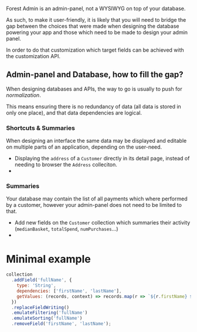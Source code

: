 Forest Admin is an admin-panel, not a WYSIWYG on top of your database.

As such, to make it user-friendly, it is likely that you will need to bridge the gap between the choices that were made when designing the database powering your app and those which need to be made to design your admin panel.

In order to do that customization which target fields can be achieved with the customization API.

## Admin-panel and Database, how to fill the gap?

When designing databases and APIs, the way to go is usually to push for _normalization_.

This means ensuring there is no redundancy of data (all data is stored in only one place), and that data dependencies are logical.

### Shortcuts & Summaries

When designing an interface the same data may be displayed and editable on multiple parts of an application, depending on the user-need.

- Displaying the `address` of a `Customer` directly in its detail page, instead of needing to browser the `Address` colleciton.
-

### Summaries

Your database may contain the list of all payments which where performed by a customer, however your admin-panel does not need to be limited to that.

- Add new fields on the `Customer` collection which summaries their activity (`medianBasket`, `totalSpend`, `numPurchases`...)
-

# Minimal example

```javascript
collection
  .addField('fullName', {
    type: 'String',
    dependencies: ['firstName', 'lastName'],
    getValues: (records, context) => records.map(r => `${r.firstName} ${r.lastName}`),
  })
  .replaceFieldWriting()
  .emulateFiltering('fullName')
  .emulateSorting('fullName')
  .removeField('firstName', 'lastName');
```
